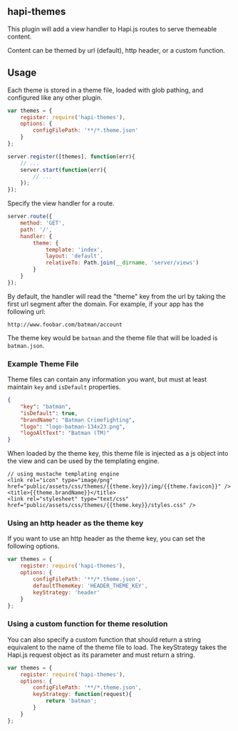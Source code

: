 hapi-themes
-------------

This plugin will add a view handler to Hapi.js routes to serve themeable content.

Content can be themed by url (default), http header, or a custom function.

## Usage

Each theme is stored in a theme file, loaded with glob pathing, and configured like any other plugin.

```js
var themes = {
	register: require('hapi-themes'),
	options: {
		configFilePath: '**/*.theme.json'
	}
};

server.register([themes], function(err){
    // ...
    server.start(function(err){
        // ...    
    });
});
```

Specify the view handler for a route.

```js
server.route({
    method: 'GET',
    path: '/',
    handler: {
        theme: {
            template: 'index',
            layout: 'default',
            relativeTo: Path.join(__dirname, 'server/views')
        }
    }
});
```

By default, the handler will read the "theme" key from the url by taking the first url segment after the domain. For example, if your app has the following url:

```
http://www.foobar.com/batman/account
```

The theme key would be `batman` and the theme file that will be loaded is `batman.json`.

### Example Theme File

Theme files can contain any information you want, but must at least maintain `key` and `isDefault` properties.

```json
{
    "key": "batman",
    "isDefault": true,
    "brandName": "Batman Crimefighting",
    "logo": "logo-batman-134x23.png",
    "logoAltText": "Batman (TM)"
}
```

When loaded by the theme key, this theme file is injected as a js object into the view and can be used by the templating engine.

```
// using mustache templating engine
<link rel="icon" type="image/png" href="public/assets/css/themes/{{theme.key}}/img/{{theme.favicon}}" />
<title>{{theme.brandName}}</title>
<link rel="stylesheet" type="text/css" href="public/assets/css/themes/{{theme.key}}/styles.css" />
```

### Using an http header as the theme key

If you want to use an http header as the theme key, you can set the following options.

```js
var themes = {
	register: require('hapi-themes'),
	options: {
		configFilePath: '**/*.theme.json',
        defaultThemeKey: 'HEADER_THEME_KEY',
        keyStrategy: 'header'
	}
};
```

### Using a custom function for theme resolution

You can also specify a custom function that should return a string equivalent to the name of the theme file to load. The keyStrategy takes the Hapi.js request object as its parameter and must return a string.

```js
var themes = {
	register: require('hapi-themes'),
	options: {
		configFilePath: '**/*.theme.json',
        keyStrategy: function(request){
            return 'batman';
        }
	}
};
```